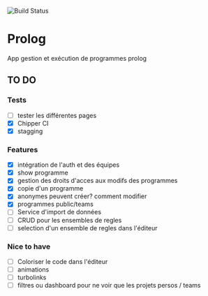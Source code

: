 ![Build Status](https://app.chipperci.com/projects/eb20ce27-c1e4-4296-ab5a-7c9aa4712214/status/master)

# Prolog
App gestion et exécution de programmes prolog

## TO DO
### Tests
- [ ] tester les différentes pages
- [x] Chipper CI
- [x] stagging

### Features
- [x] intégration de l'auth et des équipes
- [x] show programme
- [x] gestion des droits d'acces aux modifs des programmes
- [x] copie d'un programme
- [x] anonymes peuvent créer? comment modifier
- [x] programmes public/teams
- [ ] Service d'import de données
- [ ] CRUD pour les ensembles de regles
- [ ] selection d'un ensemble de regles dans l'éditeur

### Nice to have
- [ ] Coloriser le code dans l'éditeur
- [ ] animations
- [ ] turbolinks
- [ ] filtres ou dashboard pour ne voir que les projets persos / teams
